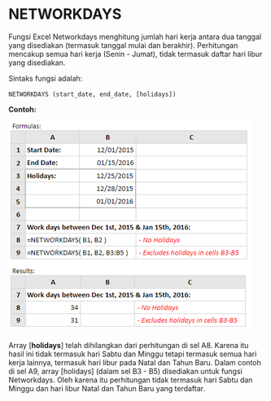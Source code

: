 # NETWORKDAYS

Fungsi Excel Networkdays menghitung jumlah hari kerja antara dua tanggal yang disediakan \(termasuk tanggal mulai dan berakhir\). Perhitungan mencakup semua hari kerja \(Senin - Jumat\), tidak termasuk daftar hari libur yang disediakan.

Sintaks fungsi adalah:

```text
NETWORKDAYS (start_date, end_date, [holidays])
```

**Contoh:**

![](../.gitbook/assets/networkdays.PNG)

Array \[**holidays**\] telah dihilangkan dari perhitungan di sel A8. Karena itu hasil ini tidak termasuk hari Sabtu dan Minggu tetapi termasuk semua hari kerja lainnya, termasuk hari libur pada Natal dan Tahun Baru. Dalam contoh di sel A9, array \[holidays\] \(dalam sel B3 - B5\) disediakan untuk fungsi Networkdays. Oleh karena itu perhitungan tidak termasuk hari Sabtu dan Minggu dan hari libur Natal dan Tahun Baru yang terdaftar.

